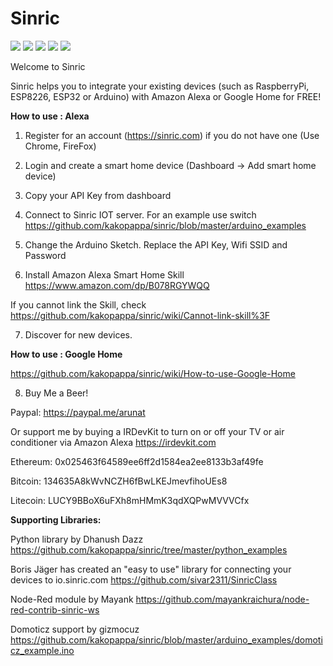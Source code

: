 # Sinric

[![](https://img.shields.io/github/repo-size/kakopappa/sinric.svg)]() [![](https://img.shields.io/github/last-commit/kakopappa/sinric.svg)]() [![](https://img.shields.io/github/forks/kakopappa/sinric.svg?style=social)]() [![](https://img.shields.io/github/stars/kakopappa/sinric.svg?style=social)]() [![](https://img.shields.io/badge/author-Aruna%20Tennakoon-brightgreen.svg)](https://github.com/kakopappa)

Welcome to Sinric

Sinric helps you to integrate your existing devices (such as RaspberryPi, ESP8226, ESP32 or Arduino) with Amazon Alexa or Google Home for FREE!

**How to use : Alexa**

1. Register for an account (https://sinric.com) if you do not have one (Use Chrome, FireFox)

2. Login and create a smart home device (Dashboard -> Add smart home device)

3. Copy your API Key from dashboard

4. Connect to Sinric IOT server. For an example use switch
https://github.com/kakopappa/sinric/blob/master/arduino_examples

5. Change the Arduino Sketch. Replace the API Key, Wifi SSID and Password

6. Install Amazon Alexa Smart Home Skill
https://www.amazon.com/dp/B078RGYWQQ

If you cannot link the Skill, check https://github.com/kakopappa/sinric/wiki/Cannot-link-skill%3F

7. Discover for new devices. 

**How to use : Google Home**

https://github.com/kakopappa/sinric/wiki/How-to-use-Google-Home

8. Buy Me a Beer!

Paypal: https://paypal.me/arunat

Or support me by buying a IRDevKit to turn on or off your TV or air conditioner via Amazon Alexa
https://irdevkit.com

Ethereum: 
0x025463f64589ee6ff2d1584ea2ee8133b3af49fe

Bitcoin: 
134635A8kWvNCZH6fBwLKEJmevfihoUEs8

Litecoin: 
LUCY9BBoX6uFXh8mHMmK3qdXQPwMVVVCfx

**Supporting Libraries:**

Python library by Dhanush Dazz 
https://github.com/kakopappa/sinric/tree/master/python_examples

Boris Jäger has created an "easy to use" library for connecting your devices to io.sinric.com
https://github.com/sivar2311/SinricClass

Node-Red module by Mayank
https://github.com/mayankraichura/node-red-contrib-sinric-ws

Domoticz support by gizmocuz
https://github.com/kakopappa/sinric/blob/master/arduino_examples/domoticz_example.ino

